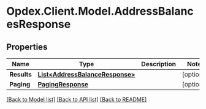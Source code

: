 # Opdex.Client.Model.AddressBalancesResponse

## Properties

Name | Type | Description | Notes
------------ | ------------- | ------------- | -------------
**Results** | [**List&lt;AddressBalanceResponse&gt;**](AddressBalanceResponse.md) |  | [optional] 
**Paging** | [**PagingResponse**](PagingResponse.md) |  | [optional] 

[[Back to Model list]](../README.md#documentation-for-models) [[Back to API list]](../README.md#documentation-for-api-endpoints) [[Back to README]](../README.md)

